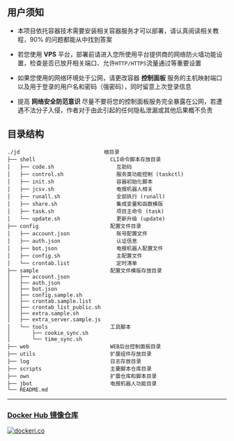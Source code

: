 ## 用户须知 <!-- {docsify-ignore} -->

- 本项目依托容器技术需要安装相关容器服务才可以部署，请认真阅读相关教程，90% 的问题都能从中找到答案 <!-- {docsify-ignore} -->

- 若您使用 **VPS** 平台，部署前请进入您所使用平台提供商的网络防火墙功能设置，检查是否已放开相关端口、允许`HTTP/HTTPS`流量通过等重要设置 <!-- {docsify-ignore} -->

- 如果您使用的网络环境处于公网，请更改容器 **控制面板** 服务的主机映射端口以及用于登录的用户名和密码（强密码），同时留意上次登录信息 <!-- {docsify-ignore} -->

- 提高 **网络安全防范意识** 尽量不要将您的控制面板服务完全暴露在公网，若遭遇不法分子入侵，作者对于由此引起的任何隐私泄漏或其他后果概不负责 <!-- {docsify-ignore} -->

## 目录结构 <!-- {docsify-ignore} -->

```
./jd                           根目录
├── shell                        CLI命令脚本存放目录
│   ├── code.sh                    互助码
│   ├── control.sh                 服务类功能控制 (taskctl)
│   ├── init.sh                    容器初始化脚本
│   ├── jcsv.sh                    电报机器人相关
│   ├── runall.sh                  全部执行 (runall)
│   ├── share.sh                   集成变量和函数模版
│   ├── task.sh                    项目主命令 (task)
│   └── update.sh                  更新升级 (update)
├── config                       配置文件目录
│   ├── account.json               账号配置文件
│   ├── auth.json                  认证信息
│   ├── bot.json                   电报机器人配置文件
│   ├── config.sh                  主配置文件
│   └── crontab.list               定时清单
├── sample                       配置文件模版存放目录
│   ├── account.json
│   ├── auth.json
│   ├── bot.json
│   ├── config.sample.sh
│   ├── crontab.sample.list
│   ├── crontab_list_public.sh
│   ├── extra.sample.sh
│   ├── extra_server.sample.js
│   └── tools                    工具脚本
│       ├── cookie_sync.sh
│       └── time_sync.sh
├── web                          WEB后台控制面板目录
├── utils                        扩展组件存放目录
├── log                          日志存放目录
├── scripts                      主要脚本仓库目录
├── own                          扩展仓库和脚本目录
├── jbot                         电报机器人功能目录
└── README.md
```

***

### [Docker Hub 镜像仓库](https://hub.docker.com/r/supermanito/helloworld) <!-- {docsify-ignore} -->

[![dockeri.co](http://dockeri.co/image/supermanito/helloworld)](https://hub.docker.com/r/supermanito/helloworld ':size=800x400')